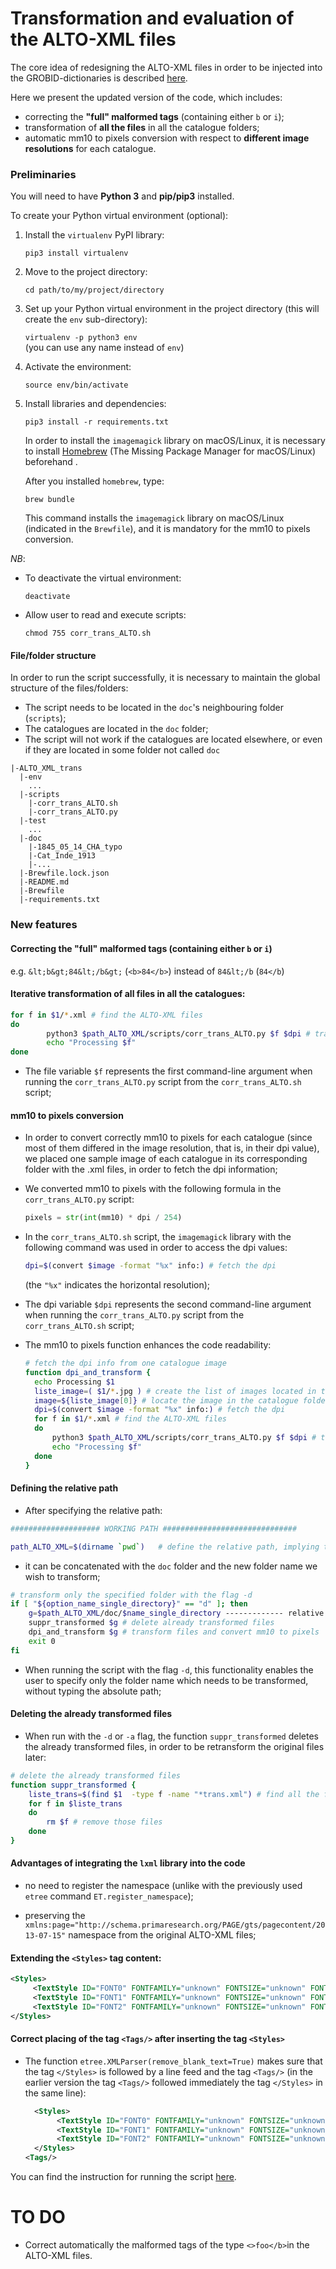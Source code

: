 # Transformation and evaluation of the ALTO-XML files 

The core idea of redesigning the ALTO-XML files in order to be injected into the GROBID-dictionaries is described [here](https://github.com/ljpetkovic/OCR-cat/blob/master/eval_ALTO/README.md).<br>

Here we present the updated version of the code, which includes:

* correcting the **"full" malformed tags** (containing either `b` or `i`);
* transformation of **all the files** in all the catalogue folders;
* automatic mm10 to pixels conversion with respect to **different image resolutions** for each catalogue.



### Preliminaries

You will need to have **Python 3** and **pip/pip3** installed. <br>

To create your Python virtual environment (optional):

1. Install the `virtualenv` PyPI library: <br>

   `pip3 install virtualenv` <br>

2. Move to the project directory:<br>

   `cd path/to/my/project/directory`

3. Set up your Python virtual environment in the project directory (this will create the `env` sub-directory):<br>

   `virtualenv -p python3 env`<br> (you can use any name instead of `env`)

4. Activate the environment:<br>

   `source env/bin/activate`<br>

5. Install libraries and dependencies:

   `pip3 install -r requirements.txt`<br>

   In order to install the `imagemagick` library on macOS/Linux, it is necessary to install [Homebrew](https://brew.sh) (The Missing Package Manager for macOS/Linux) beforehand .<br>
   
   After you installed `homebrew`, type:
   
   `brew bundle`
   
   This command installs the `imagemagick` library on macOS/Linux (indicated in the `Brewfile`), and it is mandatory for the mm10 to pixels conversion.<br>

*NB*:

* To deactivate the virtual environment:<br>

  `deactivate`

* Allow user to read and execute scripts:<br>

  `chmod 755 corr_trans_ALTO.sh`



#### File/folder structure

In order to run the script successfully, it is necessary to maintain the global structure of the files/folders:

* The script needs to be located in the `doc`'s neighbouring folder (`scripts`);
* The catalogues are located in the `doc` folder;
* The script will not work if the catalogues are located elsewhere, or even if they are located in some folder not called `doc`

```
|-ALTO_XML_trans
  |-env
  	...
  |-scripts
  	|-corr_trans_ALTO.sh 
  	|-corr_trans_ALTO.py
  |-test
  	...
  |-doc 				
  	|-1845_05_14_CHA_typo
  	|-Cat_Inde_1913
  	|-...
  |-Brewfile.lock.json
  |-README.md
  |-Brewfile
  |-requirements.txt
```



### New features

#### Correcting the "full" malformed tags (containing either `b` or `i`)

e.g. `&lt;b&gt;84&lt;/b&gt;` (`<b>84</b>`) instead of `84&lt;/b` (`84</b`)



#### Iterative transformation of all files in all the catalogues:

```bash
for f in $1/*.xml # find the ALTO-XML files
do 
		python3 $path_ALTO_XML/scripts/corr_trans_ALTO.py $f $dpi # transform those files with respect to their resolution
		echo "Processing $f" 
done
```

* The file variable `$f` represents the first command-line argument when running the `corr_trans_ALTO.py` script from the `corr_trans_ALTO.sh` script;



#### mm10 to pixels conversion 

* In order to convert correctly mm10 to pixels for each catalogue (since most of them differed in the image resolution, that is, in their dpi value), we placed one sample image of each catalogue in its corresponding folder with the .xml files, in order to fetch the dpi information;

* We converted mm10 to pixels with the following formula in the `corr_trans_ALTO.py` script: 

  ```python
  pixels = str(int(mm10) * dpi / 254)
  ```

* In the `corr_trans_ALTO.sh` script, the `imagemagick` library with the following command was used in order to access the dpi values:

  ```bash
  dpi=$(convert $image -format "%x" info:) # fetch the dpi 
  ```

   (the `"%x"` indicates the horizontal resolution);

* The dpi variable `$dpi` represents the second command-line argument when running the `corr_trans_ALTO.py` script from the `corr_trans_ALTO.sh` script;<br>

* The mm10 to pixels function enhances the code readability:

  ```bash
  # fetch the dpi info from one catalogue image
  function dpi_and_transform {
  	echo Processing $1
  	liste_image=( $1/*.jpg ) # create the list of images located in the catalogue folder
  	image=${liste_image[0]} # locate the image in the catalogue folder
  	dpi=$(convert $image -format "%x" info:) # fetch the dpi 
  	for f in $1/*.xml # find the ALTO-XML files
  	do 
  		python3 $path_ALTO_XML/scripts/corr_trans_ALTO.py $f $dpi # transform those files with respect to their resolution
  		echo "Processing $f" 
  	done	
  }
  ```

  

#### Defining the relative path

* After specifying the relative path:

```bash
#################### WORKING PATH ##############################

path_ALTO_XML=$(dirname `pwd`)   # define the relative path, implying that the script is in in the 'doc''s neighbouring folder ('scripts')
```

*  it can be concatenated with the `doc` folder and the new folder name we wish to transform;

```bash
# transform only the specified folder with the flag -d
if [ "${option_name_single_directory}" == "d" ]; then
	g=$path_ALTO_XML/doc/$name_single_directory ------------- relative path + /doc folder + new folder name
	suppr_transformed $g # delete already transformed files
	dpi_and_transform $g # transform files and convert mm10 to pixels
	exit 0
fi
```

* When running the script with the flag `-d`, this functionality enables the user to specify only the folder name which needs to be transformed, without typing the absolute path;

  

#### Deleting the already transformed files 

* When run with the `-d` or `-a` flag, the function `suppr_transformed` deletes the already transformed files, in order to be retransform the original files later:

```bash
# delete the already transformed files 
function suppr_transformed {
	liste_trans=$(find $1  -type f -name "*trans.xml") # find all the files ending with 'trans.xml'
	for f in $liste_trans
	do
		rm $f # remove those files
	done
}
```



#### Advantages of integrating the `lxml` library into the code

- no need to register the namespace (unlike with the previously used `etree` command `ET.register_namespace`);

- preserving the `xmlns:page="http://schema.primaresearch.org/PAGE/gts/pagecontent/2013-07-15"` namespace from the original ALTO-XML files;<br>

  

#### Extending the `<Styles>` tag content:

```xml
<Styles>
     <TextStyle ID="FONT0" FONTFAMILY="unknown" FONTSIZE="unknown" FONTTYPE="unknown" FONTWIDTH="unknown" FONTCOLOR="unknown" FONTSTYLE=""/>
     <TextStyle ID="FONT1" FONTFAMILY="unknown" FONTSIZE="unknown" FONTTYPE="unknown" FONTWIDTH="unknown" FONTCOLOR="unknown" FONTSTYLE="bold"/>
     <TextStyle ID="FONT2" FONTFAMILY="unknown" FONTSIZE="unknown" FONTTYPE="unknown" FONTWIDTH="unknown" FONTCOLOR="unknown" FONTSTYLE="italics"/>
</Styles>
```



#### Correct placing of the tag `<Tags/>` after inserting the tag `<Styles>`

- The function `etree.XMLParser(remove_blank_text=True)` makes sure that the tag `</Styles>` is followed by a line feed and the tag `<Tags/>` (in the earlier version the tag `<Tags/>` followed immediately the tag `</Styles>` in the same line):

  ```xml
    <Styles>
         <TextStyle ID="FONT0" FONTFAMILY="unknown" FONTSIZE="unknown" FONTTYPE="unknown" FONTWIDTH="unknown" FONTCOLOR="unknown" FONTSTYLE=""/>
         <TextStyle ID="FONT1" FONTFAMILY="unknown" FONTSIZE="unknown" FONTTYPE="unknown" FONTWIDTH="unknown" FONTCOLOR="unknown" FONTSTYLE="bold"/>
         <TextStyle ID="FONT2" FONTFAMILY="unknown" FONTSIZE="unknown" FONTTYPE="unknown" FONTWIDTH="unknown" FONTCOLOR="unknown" FONTSTYLE="italics"/>
    </Styles>
  <Tags/>
  ```
  



You can find the instruction for running the script [here](https://github.com/ljpetkovic/OCR-cat/tree/corr_trans_ALTO/ALTO_XML_trans/scripts).



 # TO DO
* Correct automatically the malformed tags of the type `<>foo</b>`in the ALTO-XML files.

